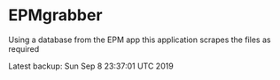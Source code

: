 # EPMgrabber
Using a database from the EPM app this application scrapes the files as required


Latest backup: Sun Sep 8 23:37:01 UTC 2019
